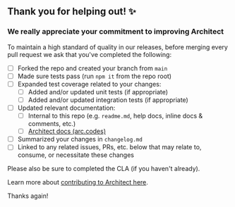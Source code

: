 ## Thank you for helping out! ✨

### We really appreciate your commitment to improving Architect

To maintain a high standard of quality in our releases, before merging every pull request we ask that you've completed the following:

- [ ] Forked the repo and created your branch from `main`
- [ ] Made sure tests pass (run `npm it` from the repo root)
- [ ] Expanded test coverage related to your changes:
  - [ ] Added and/or updated unit tests (if appropriate)
  - [ ] Added and/or updated integration tests (if appropriate)
- [ ] Updated relevant documentation:
  - [ ] Internal to this repo (e.g. `readme.md`, help docs, inline docs & comments, etc.)
  - [ ] [Architect docs (arc.codes)](https://github.com/architect/arc.codes)
- [ ] Summarized your changes in `changelog.md`
- [ ] Linked to any related issues, PRs, etc. below that may relate to, consume, or necessitate these changes

Please also be sure to completed the CLA (if you haven't already).

Learn more about [contributing to Architect here](https://arc.codes/intro/community).

Thanks again!
